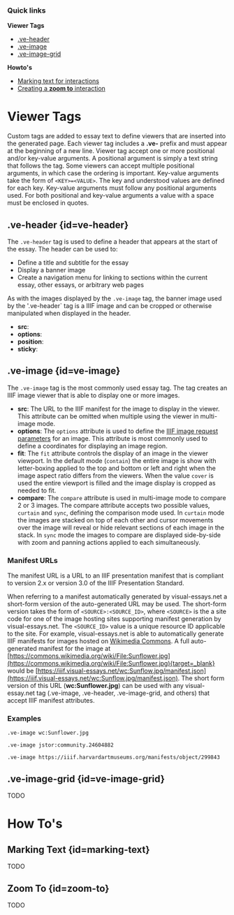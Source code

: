 ### Quick links

**Viewer Tags**

  - [.ve-header](#ve-header)
  - [.ve-image](#ve-image)
  - [.ve-image-grid](#ve-image-grid)

**Howto's**

- [Marking text for interactions](#marking-text)
- [Creating a **zoom to** interaction](#zoom-to)

# Viewer Tags
Custom tags are added to essay text to define viewers that are inserted into the generated page.  Each viewer tag includes a **.ve-** prefix and must appear at the beginning of a new line.  Viewer tag accept one or more positional and/or key-value arguments.  A positional argument is simply a text string that follows the tag.  Some viewers can accept multiple positional arguments, in which case the ordering is important.   Key-value arguments take the form of `<KEY>=<VALUE>`.  The key and understood values are defined for each key.  Key-value arguments must follow any positional arguments used.  For both positional and key-value arguments a value with a space must be enclosed in quotes.  

## .ve-header {id=ve-header}

The `.ve-header` tag is used to define a header that appears at the start of the essay.  The header can be used to:

- Define a title and subtitle for the essay
- Display a banner image
- Create a navigation menu for linking to sections within the current essay, other essays, or arbitrary web pages

As with the images displayed by the `.ve-image` tag, the banner image used by the '.ve-header` tag is a IIIF image and can be cropped or otherwise manipulated when displayed in the header.

- **src**: 
- **options**: 
- **position**: 
- **sticky**: 

## .ve-image {id=ve-image}

The `.ve-image` tag is the most commonly used essay tag.  The tag creates an IIIF image viewer that is able to display one or more images.

- **src**:  The URL to the IIIF manifest for the image to display in the viewer.  This attribute can be omitted when multiple using the viewer in multi-image mode.  
- **options**:  The `options` attribute is used to define the [IIIF image request parameters](https://iiif.io/api/image/2.1/#image-request-parameters) for an image.  This attribute is most commonly used to define a coordinates for displaying an image region.    
- **fit**:  The `fit` attribute controls the display of an image in the viewer viewport.  In the default mode (`contain`) the entire image is show with letter-boxing applied to the top and bottom or left and right when the image aspect ratio differs from the viewers.  When the value `cover` is used the entire viewport is filled and the image display is cropped as needed to fit.
- **compare**:  The `compare` attribute is used in multi-image mode to compare 2 or 3 images.  The compare attribute accepts two possible values, `curtain` and `sync`, defining the comparison mode used.  In `curtain` mode the images are stacked on top of each other and cursor movements over the image will reveal or hide relevant sections of each image in the stack.  In `sync` mode the images to compare are displayed side-by-side with zoom and panning actions applied to each simultaneously.

### Manifest URLs

The manifest URL is a URL to an IIIF presentation manifest that is compliant to version 2.x or version 3.0 of the IIIF Presentation Standard.

When referring to a manifest automatically generated by visual-essays.net a short-form version of the auto-generated URL may be used.  The short-form version takes the form of `<SOURCE>:<SOURCE_ID>`, where `<SOURCE>` is the a site code for one of the image hosting sites supporting manifest generation by visual-essays.net.  The `<SOURCE_ID>` value is a unique resource ID applicable to the site.  For example, visual-essays.net is able to automatically generate IIIF manifests for images hosted on [Wikimedia Commons](https://commons.wikimedia.org/wiki/Main_Page).  A full auto-generated manifest for the image at [https://commons.wikimedia.org/wiki/File:Sunflower.jpg](https://commons.wikimedia.org/wiki/File:Sunflower.jpg){target=_blank} would be [https://iiif.visual-essays.net/wc:Sunflow.jpg/manifest.json](https://iiif.visual-essays.net/wc:Sunflow.jpg/manifest.json).  The short form version of this URL (**wc:Sunflower.jpg**) can be used with any visual-essay.net tag (.ve-image, .ve-header, .ve-image-grid, and others) that accept IIIF manifest attributes.

### Examples

```
.ve-image wc:Sunflower.jpg
```

```
.ve-image jstor:community.24604882
```

```
.ve-image https://iiif.harvardartmuseums.org/manifests/object/299843
```

## .ve-image-grid {id=ve-image-grid}

TODO

# How To's

## Marking Text {id=marking-text}

TODO

## Zoom To {id=zoom-to}

TODO
